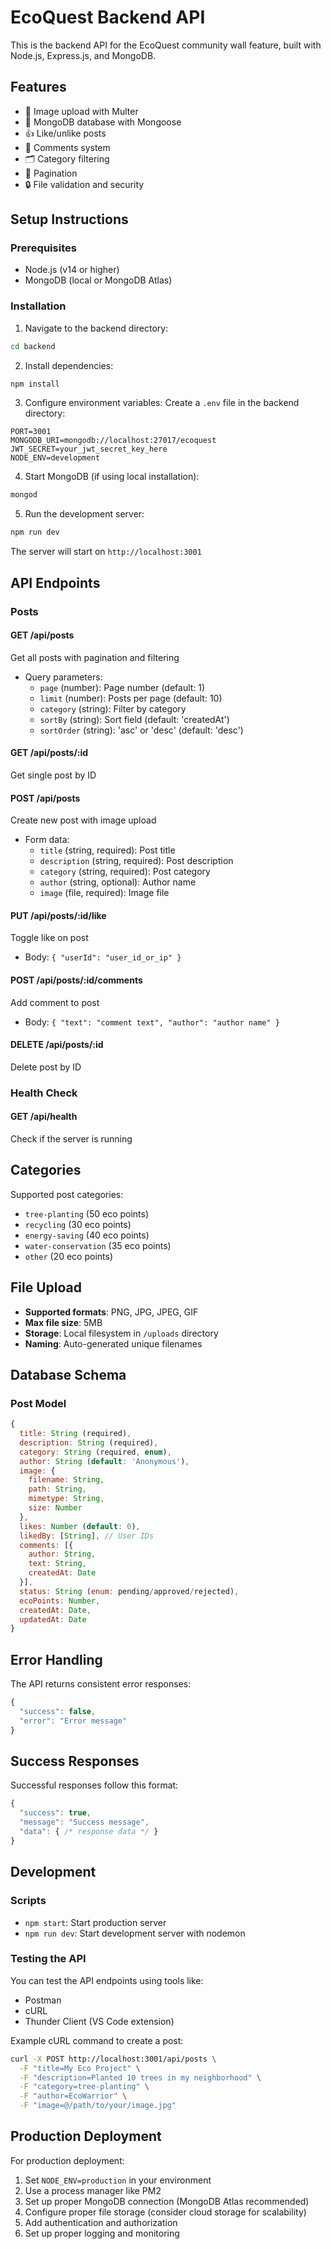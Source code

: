 # EcoQuest Backend API

This is the backend API for the EcoQuest community wall feature, built with Node.js, Express.js, and MongoDB.

## Features

- 📸 Image upload with Multer
- 💾 MongoDB database with Mongoose
- 👍 Like/unlike posts
- 💬 Comments system
- 🗂️ Category filtering
- 📄 Pagination
- 🔒 File validation and security

## Setup Instructions

### Prerequisites

- Node.js (v14 or higher)
- MongoDB (local or MongoDB Atlas)

### Installation

1. Navigate to the backend directory:

```bash
cd backend
```

2. Install dependencies:

```bash
npm install
```

3. Configure environment variables:
   Create a `.env` file in the backend directory:

```env
PORT=3001
MONGODB_URI=mongodb://localhost:27017/ecoquest
JWT_SECRET=your_jwt_secret_key_here
NODE_ENV=development
```

4. Start MongoDB (if using local installation):

```bash
mongod
```

5. Run the development server:

```bash
npm run dev
```

The server will start on `http://localhost:3001`

## API Endpoints

### Posts

#### GET /api/posts

Get all posts with pagination and filtering

- Query parameters:
  - `page` (number): Page number (default: 1)
  - `limit` (number): Posts per page (default: 10)
  - `category` (string): Filter by category
  - `sortBy` (string): Sort field (default: 'createdAt')
  - `sortOrder` (string): 'asc' or 'desc' (default: 'desc')

#### GET /api/posts/:id

Get single post by ID

#### POST /api/posts

Create new post with image upload

- Form data:
  - `title` (string, required): Post title
  - `description` (string, required): Post description
  - `category` (string, required): Post category
  - `author` (string, optional): Author name
  - `image` (file, required): Image file

#### PUT /api/posts/:id/like

Toggle like on post

- Body: `{ "userId": "user_id_or_ip" }`

#### POST /api/posts/:id/comments

Add comment to post

- Body: `{ "text": "comment text", "author": "author name" }`

#### DELETE /api/posts/:id

Delete post by ID

### Health Check

#### GET /api/health

Check if the server is running

## Categories

Supported post categories:

- `tree-planting` (50 eco points)
- `recycling` (30 eco points)
- `energy-saving` (40 eco points)
- `water-conservation` (35 eco points)
- `other` (20 eco points)

## File Upload

- **Supported formats**: PNG, JPG, JPEG, GIF
- **Max file size**: 5MB
- **Storage**: Local filesystem in `/uploads` directory
- **Naming**: Auto-generated unique filenames

## Database Schema

### Post Model

```javascript
{
  title: String (required),
  description: String (required),
  category: String (required, enum),
  author: String (default: 'Anonymous'),
  image: {
    filename: String,
    path: String,
    mimetype: String,
    size: Number
  },
  likes: Number (default: 0),
  likedBy: [String], // User IDs
  comments: [{
    author: String,
    text: String,
    createdAt: Date
  }],
  status: String (enum: pending/approved/rejected),
  ecoPoints: Number,
  createdAt: Date,
  updatedAt: Date
}
```

## Error Handling

The API returns consistent error responses:

```javascript
{
  "success": false,
  "error": "Error message"
}
```

## Success Responses

Successful responses follow this format:

```javascript
{
  "success": true,
  "message": "Success message",
  "data": { /* response data */ }
}
```

## Development

### Scripts

- `npm start`: Start production server
- `npm run dev`: Start development server with nodemon

### Testing the API

You can test the API endpoints using tools like:

- Postman
- cURL
- Thunder Client (VS Code extension)

Example cURL command to create a post:

```bash
curl -X POST http://localhost:3001/api/posts \
  -F "title=My Eco Project" \
  -F "description=Planted 10 trees in my neighborhood" \
  -F "category=tree-planting" \
  -F "author=EcoWarrior" \
  -F "image=@/path/to/your/image.jpg"
```

## Production Deployment

For production deployment:

1. Set `NODE_ENV=production` in your environment
2. Use a process manager like PM2
3. Set up proper MongoDB connection (MongoDB Atlas recommended)
4. Configure proper file storage (consider cloud storage for scalability)
5. Add authentication and authorization
6. Set up proper logging and monitoring

